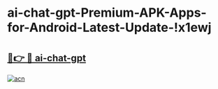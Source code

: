 # ai-chat-gpt-Premium-APK-Apps-for-Android-Latest-Update-!x1ewj

# <h2><a href="https://rqcflt.esa.edu.pl?title=ai-chat-gpt&ref=x1ewj">🔗👉 🔴 ai-chat-gpt</a></h2>

[![acn](https://github.com/user-attachments/assets/0f9c940e-d8b0-45ae-aac7-cd30a18b3e1c)](https://rqcflt.esa.edu.pl?title=ai-chat-gpt&ref=x1ewj)

